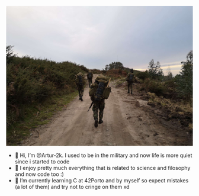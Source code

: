 ![Carvalho](https://raw.githubusercontent.com/Artur-2k/Artur-2k/main/header.jpg)

- 👋 Hi, I’m @Artur-2k. I used to be in the military and now life is more quiet since i started to code 
- 👀 I enjoy pretty much everything that is related to science and  filosophy and now code too :)
- 🌱 I’m currently learning C at 42Porto and by myself so expect mistakes (a lot of them) and try not to cringe on them xd

